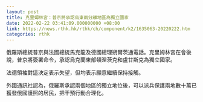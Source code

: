 ```yaml
---
layout: post
title: 克里姆林宮：普京將承認烏東兩分離地區為獨立國家
date: 2022-02-22 03:41:09.000000000 +08:00
link: https://news.rthk.hk/rthk/ch/component/k2/1635063-20220222.htm
categories: rthk
---
```


俄羅斯總統普京與法國總統馬克龍及德國總理朔爾茨通電話。克里姆林宮在會後說，普京將簽署命令，承認烏克蘭東部頓涅茨克和盧甘斯克為獨立國家。

法德領袖對這決定表示失望，但均表示願意繼續保持接觸。

外國通訊社認為，俄羅斯承認兩個地區的獨立地位後，可以派兵保護兩地數十萬已獲發俄國護照的居民，把干預行動合理化。
